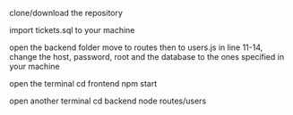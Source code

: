 clone/download the repository

import tickets.sql to your machine

open the backend folder
move to routes
then to users.js
in line 11-14, change the host, password, root and the database to the ones specified in your machine

open the terminal
cd frontend
npm start

open another terminal
cd backend
node routes/users

